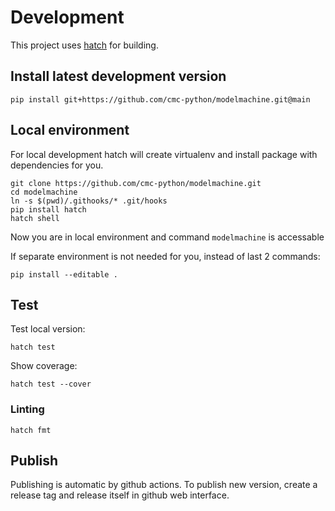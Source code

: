 # Development

This project uses [hatch](https://hatch.pypa.io/latest/) for building.


## Install latest development version
```shell
pip install git+https://github.com/cmc-python/modelmachine.git@main
```

## Local environment
For local development hatch will create virtualenv and
install package with dependencies for you.
```shell
git clone https://github.com/cmc-python/modelmachine.git
cd modelmachine
ln -s $(pwd)/.githooks/* .git/hooks
pip install hatch
hatch shell
```
Now you are in local environment and command `modelmachine` is accessable

If separate environment is not needed for you, instead of last 2 commands:
```shell
pip install --editable .
```

## Test
Test local version:
```shell
hatch test
```

Show coverage:
```shell
hatch test --cover
```

### Linting
```
hatch fmt
```

## Publish
Publishing is automatic by github actions.
To publish new version, create a release tag and release itself in github
web interface.
